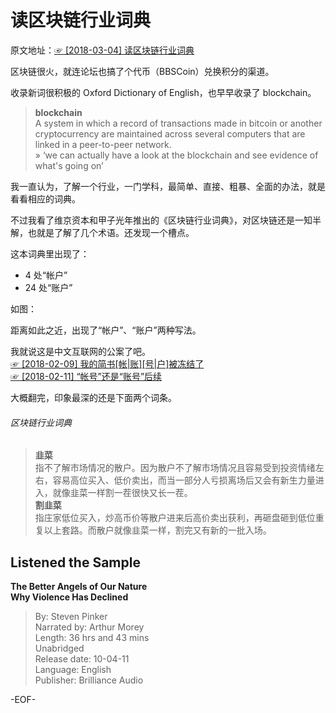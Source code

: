 # 读区块链行业词典  
原文地址：[☞ [2018-03-04] 读区块链行业词典 ](http://mp.weixin.qq.com/s/47qJJYvEga0ziJUSdVGF9g)    
  
区块链很火，就连论坛也搞了个代币（BBSCoin）兑换积分的渠道。  
  
收录新词很积极的 Oxford Dictionary of English，也早早收录了 blockchain。  
  
>**blockchain**  
A system in which a record of transactions made in bitcoin or another cryptocurrency are maintained across several computers that are linked in a peer-to-peer network.  
» ‘we can actually have a look at the blockchain and see evidence of what's going on’  
  
  
我一直认为，了解一个行业，一门学科，最简单、直接、粗暴、全面的办法，就是看看相应的词典。  
  
不过我看了维京资本和甲子光年推出的《区块链行业词典》，对区块链还是一知半解，也就是了解了几个术语。还发现一个槽点。  
  
这本词典里出现了：  
- 4 处“帐户”  
- 24 处“账户”  
  
如图：  
  
距离如此之近，出现了“帐户”、“账户”两种写法。  
  
  
  
我就说这是中文互联网的公案了吧。  
[☞ [2018-02-09] 我的简书[帐|账][号|户]被冻结了 ](http://mp.weixin.qq.com/s/NAOclzwmaMeP-JVpMEFeDA)    
[☞ [2018-02-11] “帐号”还是“账号”后续 ](http://mp.weixin.qq.com/s/mJ4TMNmNaYpkEJYxket24w)    
  
大概翻完，印象最深的还是下面两个词条。  
###### 区块链行业词典  
>**韭菜**  
指不了解市场情况的散户。因为散户不了解市场情况且容易受到投资情绪左右，容易高位买入、低价卖出，而当一部分人亏损离场后又会有新生力量进入，就像韭菜一样割一茬很快又长一茬。  
**割韭菜**  
指庄家低位买入，炒高币价等散户进来后高价卖出获利，再砸盘砸到低位重复以上套路。而散户就像韭菜一样，割完又有新的一批入场。  
  
## Listened the Sample  
**The Better Angels of Our Nature  
Why Violence Has Declined**  
>By: Steven Pinker  
Narrated by: Arthur Morey  
Length: 36 hrs and 43 mins  
Unabridged  
Release date: 10-04-11  
Language: English  
Publisher: Brilliance Audio  
  
-EOF-  
